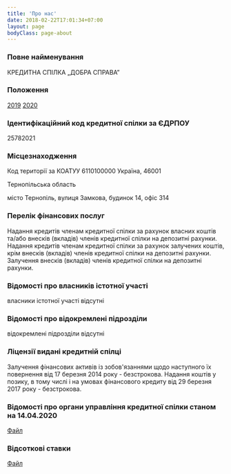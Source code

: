 ```yaml
---
title: 'Про нас'
date: 2018-02-22T17:01:34+07:00
layout: page
bodyClass: page-about
---
```

### Повне найменування
КРЕДИТНА СПІЛКА „ДОБРА СПРАВА”
### Положення
[2019](https://drive.google.com/file/d/1IYRVZEiw-EakaPnXH_b8ZCGXx5yN1Cb-/view) [2020](https://drive.google.com/file/d/1xvhDNGYNYkhluTQTWfJJ68RNsMwrgi80/view)
### Ідентифікаційний код кредитної спілки за ЄДРПОУ
25782021
### Місцезнаходження

Код території за КОАТУУ 6110100000 Україна, 46001

Тернопільська область

місто Тернопіль, вулиця Замкова, будинок 14, офіс 314

### Перелік фінансових послуг
Надання кредитів членам кредитної спілки за рахунок власних коштів та/або внесків (вкладів) членів кредитної спілки на депозитні рахунки.
Надання кредитів членам кредитної спілки за рахунок залучених коштів, крім внесків (вкладів) членів кредитної спілки на депозитні рахунки.
Залучення внесків (вкладів) членів кредитної спілки на депозитні рахунки.
### Відомості про власників істотної участі
власники істотної участі відсутні
### Відомості про відокремлені підрозділи
відокремлені підрозділи відсутні
### Ліцензії видані кредитній спілці
Залучення фінансових активів із зобов'язаннями щодо наступного їх повернення від 17 березня 2014 року - безстрокова.
Надання коштів у позику, в тому числі і на умовах фінансового кредиту від 29 березня 2017 року - безстрокова.
### Відомості про органи управління кредитної спілки станом на 14.04.2020
[Файл](https://drive.google.com/file/d/1x8k0VDvJOiys1b7M9GTrM7tGglfzQ61p/view?usp=sharing)
### Відсоткові ставки
[Файл](https://drive.google.com/file/d/19x3_0AyShNngiHMIwn-CtIlLxPsSc3fw/view)

